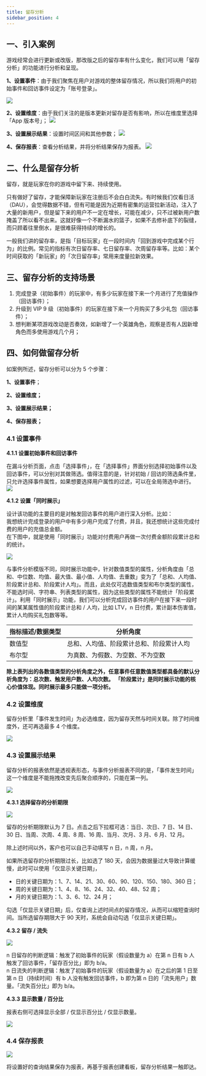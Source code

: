 ```yaml
---
title: 留存分析
sidebar_position: 4
---
```


## 一、引入案例

游戏经常会进行更新或改版，那改版之后的留存率有什么变化，我们可以用「留存分析」的功能进行分析和呈现。

**1、设置事件**：由于我们聚焦在用户对游戏的整体留存情况，所以我们将用户的初始事件和回访事件设定为「账号登录」。

![](/img/customEvent/retention/LC-1-1.png)

**2、设置维度**：由于我们关注的是版本更新对留存是否有影响，所以在维度里选择「App 版本号」；
![](/img/customEvent/retention/LC-1-2.png)

**3、设置展示结果**：设置时间区间和其他参数；
![](/img/customEvent/retention/LC-1-3.png)

**4、保存报表**：查看分析结果，并将分析结果保存为报表。
![](/img/customEvent/retention/LC-1-4.png)

## 二、什么是留存分析

留存，就是玩家在你的游戏中留下来、持续使用。

只有做好了留存，才能保障新玩家在注册后不会白白流失。有时候我们仅看日活（DAU），会觉得数据不错，但有可能是因为近期有密集的运营拉新活动，注入了大量的新用户，但是留下来的用户不一定在增长，可能在减少，只不过被新用户数掩盖了所以看不出来。这就好像一个不断漏水的篮子，如果不去修补底下的裂缝，而只顾着往里倒水，是很难获得持续的增长的。

一般我们讲的留存率，是指「目标玩家」在一段时间内「回到游戏中完成某个行为」的比例。常见的指标有次日留存率、七日留存率、次周留存率等。比如：某个时间获取的「新玩家」的「次日留存率」常用来度量拉新效果。

## 三、留存分析的支持场景

1. 完成登录（初始事件）的玩家中，有多少玩家在接下来一个月进行了充值操作（回访事件）；
2. 升级到 VIP 9 级（初始事件）的玩家在接下来一个月购买了多少礼包（回访事件）；
3. 想判断某项游戏改动是否奏效，如新增了一个英雄角色，观察是否有人因新增角色而多使用游戏几个月；

## 四、如何做留存分析

如案例所述，留存分析可以分为 5 个步骤：

**1、设置事件**；

**2、设置维度；**

**3、设置展示结果；**

**4、保存报表；**

### 4.1 设置事件

**4.1.1 设置初始事件和回访事件**

在漏斗分析页面，点击「选择事件」，在「选择事件」界面分别选择初始事件以及回访事件，可以分别对其做筛选。值得注意的是，针对初始 / 回访的筛选条件里， 只允许选择事件属性，如果想要选择用户属性的过滤，可以在全局筛选中进行。
![](/img/customEvent/retention/LC-2-1.png)

**4.1.2 设置「同时展示」**

设计该功能的主要目的是对触发回访事件的用户进行深入分析。比如：  
我想统计完成登录的用户中有多少用户完成了付费，并且，我还想统计这些完成付费的用户的充值总金额。  
在下图中，就是使用「同时展示」功能对付费用户再做一次付费金额阶段累计总和的统计。

![](/img/customEvent/retention/LC-2-2-1.png)

与事件分析模版不同，同时展示功能中，针对数值类型的属性，分析角度由「总和、中位数、均值、最大值、最小值、人均值、去重数」变为了「总和、人均值、阶段累计总和、阶段累计人均」。而且，此处仅可选数值类型和布尔类型的属性，不能选时间、字符串、列表类型的属性，因为这些类型的属性不能统计「阶段累计」。利用「同时展示」功能，我们可以分析完成回访事件的用户在接下来一段时间的某某属性值的阶段累计总和 / 人均，比如 LTV，n 日付费，累计副本伤害值，累计人均购买礼包数等等。

| 指标描述/数据类型 | 分析角度                 |
| --------- | -------------------- |
| 数值型       | 总和、人均值、阶段累计总和、阶段累计人均 |
| 布尔型       | 为真数、为假数、为空数、不为空数     |

**除上表列出的各数值类型的分析角度之外，任意事件任意数值类型都具备的默认分析角度为：总次数、触发用户数、人均次数。**
**「阶段累计」是同时展示功能的核心价值体现。同时展示最多只能做一项分析。**

### 4.2 设置维度

留存分析里「事件发生时间」为必选维度，因为留存天然与时间关联。除了时间维度外，还可再选最多 4 个维度。

![](/img/customEvent/retention/LC-2-3.png)

### 4.3 设置展示结果

留存分析的报表依然是透视表形态，与事件分析报表不同的是，「事件发生时间」这一个维度是不能拖拽改变先后聚合顺序的，只能在第一列。

![](/img/customEvent/retention/LC-2-4.png)

**4.3.1 选择留存的分析期限**

![](/img/customEvent/retention/LC-2-5.png)

留存的分析期限默认为 7 日。点击之后下拉框可选：当日、次日、7 日、14 日、30 日、当周、次周、4 周、8 周、16 周、当月、次月、3 月、6 月、12 月。

除上述时间以外，客户也可以自己手动填写 n 日，n 周，n 月。

如果所选留存的分析期限过长，比如选了 180 天，会因为数据量过大导致计算缓慢，此时可以使用「仅显示关键日期」，

- 日的关键日期为：1、7、14、21、30、60、90、120、150、180、360 日；
- 周的关键日期为：1、4、8、16、24、32、40、48、52 周；
- 月的关键日期为：1、3、6、12、24 月；

勾选「仅显示关键日期」后，仅查询上述时间点的留存情况，从而可以缩短查询时间。当所选留存期限大于 90 天时，系统会自动勾选「仅显示关键日期」。

**4.3.2 留存 / 流失**

![](/img/customEvent/retention/LC-2-6.png)

n 日留存的判断逻辑：触发了初始事件的玩家（假设数量为 a）在第 n 日有 b 人触发了回访事件，「留存百分比」即为 b/a。  
n 日流失的判断逻辑：触发了初始事件的玩家（假设数量为 a）在之后的第 1 日至第 n 日（持续时间）有 b 人没有触发回访事件，b 即为第 n 日的「流失用户」数量。「流失百分比」即为 b/a。

**4.3.3 显示数量 / 百分比**

报表右侧可选择显示全部 / 仅显示百分比 / 仅显示数量。

![](/img/customEvent/retention/LC-2-7-2.png)

### **4.4 保存报表**

![](/img/customEvent/retention/LC-2-7-3.png)

将设置好的查询结果保存为报表，再基于报表创建看板，留存分析结果一触即达。
